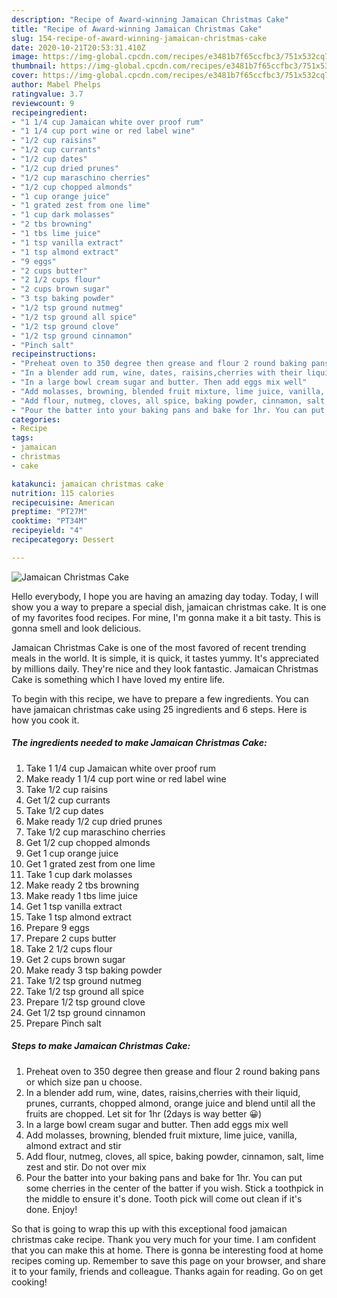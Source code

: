 ```yaml
---
description: "Recipe of Award-winning Jamaican Christmas Cake"
title: "Recipe of Award-winning Jamaican Christmas Cake"
slug: 154-recipe-of-award-winning-jamaican-christmas-cake
date: 2020-10-21T20:53:31.410Z
image: https://img-global.cpcdn.com/recipes/e3481b7f65ccfbc3/751x532cq70/jamaican-christmas-cake-recipe-main-photo.jpg
thumbnail: https://img-global.cpcdn.com/recipes/e3481b7f65ccfbc3/751x532cq70/jamaican-christmas-cake-recipe-main-photo.jpg
cover: https://img-global.cpcdn.com/recipes/e3481b7f65ccfbc3/751x532cq70/jamaican-christmas-cake-recipe-main-photo.jpg
author: Mabel Phelps
ratingvalue: 3.7
reviewcount: 9
recipeingredient:
- "1 1/4 cup Jamaican white over proof rum"
- "1 1/4 cup port wine or red label wine"
- "1/2 cup raisins"
- "1/2 cup currants"
- "1/2 cup dates"
- "1/2 cup dried prunes"
- "1/2 cup maraschino cherries"
- "1/2 cup chopped almonds"
- "1 cup orange juice"
- "1 grated zest from one lime"
- "1 cup dark molasses"
- "2 tbs browning"
- "1 tbs lime juice"
- "1 tsp vanilla extract"
- "1 tsp almond extract"
- "9 eggs"
- "2 cups butter"
- "2 1/2 cups flour"
- "2 cups brown sugar"
- "3 tsp baking powder"
- "1/2 tsp ground nutmeg"
- "1/2 tsp ground all spice"
- "1/2 tsp ground clove"
- "1/2 tsp ground cinnamon"
- "Pinch salt"
recipeinstructions:
- "Preheat oven to 350 degree then grease and flour 2 round baking pans or which size pan u choose."
- "In a blender add rum, wine, dates, raisins,cherries with their liquid, prunes, currants, chopped almond, orange juice and blend until all the fruits are chopped. Let sit for 1hr (2days is way better 😀)"
- "In a large bowl cream sugar and butter. Then add eggs mix well"
- "Add molasses, browning, blended fruit mixture, lime juice, vanilla, almond extract and stir"
- "Add flour, nutmeg, cloves, all spice, baking powder, cinnamon, salt, lime zest and stir. Do not over mix"
- "Pour the batter into your baking pans and bake for 1hr. You can put some cherries in the center of the batter if you wish. Stick a toothpick in the middle to ensure it&#39;s done. Tooth pick will come out clean if it&#39;s done. Enjoy!"
categories:
- Recipe
tags:
- jamaican
- christmas
- cake

katakunci: jamaican christmas cake 
nutrition: 115 calories
recipecuisine: American
preptime: "PT27M"
cooktime: "PT34M"
recipeyield: "4"
recipecategory: Dessert

---
```



![Jamaican Christmas Cake](https://img-global.cpcdn.com/recipes/e3481b7f65ccfbc3/751x532cq70/jamaican-christmas-cake-recipe-main-photo.jpg)

Hello everybody, I hope you are having an amazing day today. Today, I will show you a way to prepare a special dish, jamaican christmas cake. It is one of my favorites food recipes. For mine, I'm gonna make it a bit tasty. This is gonna smell and look delicious.



Jamaican Christmas Cake is one of the most favored of recent trending meals in the world. It is simple, it is quick, it tastes yummy. It's appreciated by millions daily. They're nice and they look fantastic. Jamaican Christmas Cake is something which I have loved my entire life.


To begin with this recipe, we have to prepare a few ingredients. You can have jamaican christmas cake using 25 ingredients and 6 steps. Here is how you cook it.

<!--inarticleads1-->

##### The ingredients needed to make Jamaican Christmas Cake:

1. Take 1 1/4 cup Jamaican white over proof rum
1. Make ready 1 1/4 cup port wine or red label wine
1. Take 1/2 cup raisins
1. Get 1/2 cup currants
1. Take 1/2 cup dates
1. Make ready 1/2 cup dried prunes
1. Take 1/2 cup maraschino cherries
1. Get 1/2 cup chopped almonds
1. Get 1 cup orange juice
1. Get 1 grated zest from one lime
1. Take 1 cup dark molasses
1. Make ready 2 tbs browning
1. Make ready 1 tbs lime juice
1. Get 1 tsp vanilla extract
1. Take 1 tsp almond extract
1. Prepare 9 eggs
1. Prepare 2 cups butter
1. Take 2 1/2 cups flour
1. Get 2 cups brown sugar
1. Make ready 3 tsp baking powder
1. Take 1/2 tsp ground nutmeg
1. Take 1/2 tsp ground all spice
1. Prepare 1/2 tsp ground clove
1. Get 1/2 tsp ground cinnamon
1. Prepare Pinch salt




<!--inarticleads2-->

##### Steps to make Jamaican Christmas Cake:

1. Preheat oven to 350 degree then grease and flour 2 round baking pans or which size pan u choose.
1. In a blender add rum, wine, dates, raisins,cherries with their liquid, prunes, currants, chopped almond, orange juice and blend until all the fruits are chopped. Let sit for 1hr (2days is way better 😀)
1. In a large bowl cream sugar and butter. Then add eggs mix well
1. Add molasses, browning, blended fruit mixture, lime juice, vanilla, almond extract and stir
1. Add flour, nutmeg, cloves, all spice, baking powder, cinnamon, salt, lime zest and stir. Do not over mix
1. Pour the batter into your baking pans and bake for 1hr. You can put some cherries in the center of the batter if you wish. Stick a toothpick in the middle to ensure it&#39;s done. Tooth pick will come out clean if it&#39;s done. Enjoy!




So that is going to wrap this up with this exceptional food jamaican christmas cake recipe. Thank you very much for your time. I am confident that you can make this at home. There is gonna be interesting food at home recipes coming up. Remember to save this page on your browser, and share it to your family, friends and colleague. Thanks again for reading. Go on get cooking!
